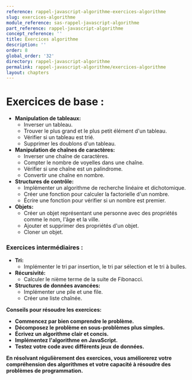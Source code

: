 ```yaml
---
reference: rappel-javascript-algorithme-exercices-algorithme
slug: exercices-algorithme
module_reference: sas-rappel-javascript-algorithme
part_reference: rappel-javascript-algorithme
concept_reference: ''
title: Exercices algorithme
description: ''
order: 8
global_order: '32'
directory: rappel-javascript-algorithme
permalink: rappel-javascript-algorithme/exercices-algorithme
layout: chapters
---
```



# Exercices de base :

* **Manipulation de tableaux:**
    * Inverser un tableau.
    * Trouver le plus grand et le plus petit élément d'un tableau.
    * Vérifier si un tableau est trié.
    * Supprimer les doublons d'un tableau.
* **Manipulation de chaînes de caractères:**
    * Inverser une chaîne de caractères.
    * Compter le nombre de voyelles dans une chaîne.
    * Vérifier si une chaîne est un palindrome.
    * Convertir une chaîne en nombre.
* **Structures de contrôle:**
    * Implémenter un algorithme de recherche linéaire et dichotomique.
    * Créer une fonction pour calculer la factorielle d'un nombre.
    * Écrire une fonction pour vérifier si un nombre est premier.
* **Objets:**
    * Créer un objet représentant une personne avec des propriétés comme le nom, l'âge et la ville.
    * Ajouter et supprimer des propriétés d'un objet.
    * Cloner un objet.

### Exercices intermédiaires :

* **Tri:**
    * Implémenter le tri par insertion, le tri par sélection et le tri à bulles.
* **Récursivité:**
    * Calculer le nième terme de la suite de Fibonacci.
* **Structures de données avancées:**
    * Implémenter une pile et une file.
    * Créer une liste chaînée.


**Conseils pour résoudre les exercices:**

* **Commencez par bien comprendre le problème.**
* **Décomposez le problème en sous-problèmes plus simples.**
* **Écrivez un algorithme clair et concis.**
* **Implémentez l'algorithme en JavaScript.**
* **Testez votre code avec différents jeux de données.**

**En résolvant régulièrement des exercices, vous améliorerez votre compréhension des algorithmes et votre capacité à résoudre des problèmes de programmation.**